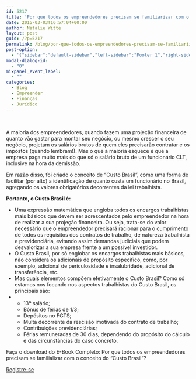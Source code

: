 ```yaml
---
id: 5217
title: 'Por que todos os empreendedores precisam se familiarizar com o &#8220;Custo Brasil&#8221;?'
date: 2015-03-03T16:57:04+00:00
author: Natalie Witte
layout: post
guid: /?p=5217
permalink: /blog/por-que-todos-os-empreendedores-precisam-se-familiarizar-com-o-custo-brasil/
post-option:
  - '{"sidebar":"default-sidebar","left-sidebar":"Footer 1","right-sidebar":"Footer 1","page-title":"","page-caption":""}'
modal-dialog-id:
  - "0"
mixpanel_event_label:
  - ""
categories:
  - Blog
  - Empreender
  - Finanças
  - Jurídico
---
```

&nbsp;

A maioria dos empreendedores, quando fazem uma projeção financeira de quanto vão gastar para montar seu negócio, ou mesmo crescer o seu negócio, projetam os salários brutos de quem eles precisarão contratar e os impostos (quando lembram!). Mas o que a maioria esquece é que a empresa paga muito mais do que só o salário bruto de um funcionário CLT, inclusive na hora da demissão.

Em razão disso, foi criado o conceito de “Custo Brasil”, como uma forma de facilitar (por alto) a identificação de quanto custa um funcionário no Brasil, agregando os valores obrigatórios decorrentes da lei trabalhista.

**Portanto, o Custo Brasil é:**

  * Uma expressão matemática que engloba todos os encargos trabalhistas mais básicos que devem ser acrescentados pelo empreendedor na hora de realizar a sua projeção financeira. Ou seja, trata-se do valor necessário que o empreendedor precisará racionar para o cumprimento de todos os requisitos dos contratos de trabalho, de natureza trabalhista e previdenciária, evitando assim demandas judiciais que podem desvalorizar a sua empresa frente a um possível investidor.
  * O Custo Brasil, por só englobar os encargos trabalhistas mais básicos, não considera os adicionais de propósito específico, como, por exemplo, adicional de periculosidade e insalubridade, adicional de transferência, etc.
  * Mas quais elementos compõem efetivamente o Custo Brasil? Como só estamos nos focando nos aspectos trabalhistas do Custo Brasil, os principais são:
  *   * 13º salário;
      * Bônus de férias de 1/3;
      * Depósitos no FGTS;
      * Multa decorrente da rescisão imotivada do contrato de trabalho;
      * Contribuições previdenciárias;
      * Férias remuneradas de 30 dias, dependendo do propósito do cálculo e das circunstâncias do caso concreto.

Faça o download do E-Book Completo: Por que todos os empreendedores precisam se familializar com o conceito do &#8220;Custo Brasil&#8221;?

<div class="gdlr-course-button" >
  <a  href='http://bit.ly/custobrasil'>Registre-se</a>
</div>

&nbsp;